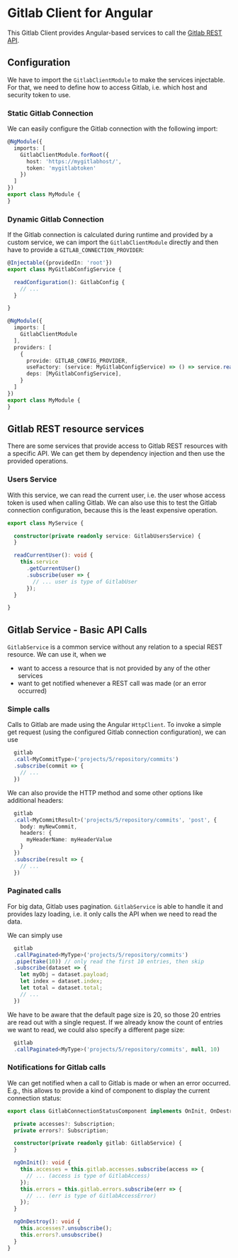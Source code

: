 # Gitlab Client for Angular

This Gitlab Client provides Angular-based services to
call the [Gitlab REST API](https://docs.gitlab.com/ee/api/index.html).

## Configuration

We have to import the `GitlabClientModule` to make the services injectable.
For that, we need to define how to access Gitlab, i.e. which
host and security token to use.

### Static Gitlab Connection

We can easily configure the Gitlab connection with the following import:

```typescript
@NgModule({
  imports: [
    GitlabClientModule.forRoot({
      host: 'https://mygitlabhost/',
      token: 'mygitlabtoken'
    })
  ]
})
export class MyModule {
}
```

### Dynamic Gitlab Connection

If the Gitlab connection is calculated during runtime and provided by a custom service,
we can import the `GitlabClientModule` directly and then have to provide a `GITLAB_CONNECTION_PROVIDER`:

```typescript
@Injectable({providedIn: 'root'})
export class MyGitlabConfigService {

  readConfiguration(): GitlabConfig {
    // ...
  }

}

@NgModule({
  imports: [
    GitlabClientModule
  ],
  providers: [
    {
      provide: GITLAB_CONFIG_PROVIDER,
      useFactory: (service: MyGitlabConfigService) => () => service.readConfiguration(),
      deps: [MyGitlabConfigService],
    }
  ]
})
export class MyModule {
}
```

## Gitlab REST resource services

There are some services that provide access to Gitlab REST resources
with a specific API. We can get them by dependency injection and then use
the provided operations.

### Users Service

With this service, we can read the current user, i.e. the user whose access token
is used when calling Gitlab. We can also use this to test the Gitlab connection configuration,
because this is the least expensive operation.

```typescript
export class MyService {

  constructor(private readonly service: GitlabUsersService) {
  }

  readCurrentUser(): void {
    this.service
      .getCurrentUser()
      .subscribe(user => {
        // ... user is type of GitlabUser
      });
  }

}
```

## Gitlab Service - Basic API Calls

`GitlabService` is a common service without any relation to a special REST resource.
We can use it, when we

- want to access a resource that is not provided by any of the other services
- want to get notified whenever a REST call was made (or an error occurred)

### Simple calls

Calls to Gitlab are made using the Angular `HttpClient`. To invoke a simple get request
(using the configured Gitlab connection configuration), we can use

```typescript
  gitlab
  .call<MyCommitType>('projects/5/repository/commits')
  .subscribe(commit => {
    // ...
  })
```

We can also provide the HTTP method and some other options like additional headers:

```typescript
  gitlab
  .call<MyCommitResult>('projects/5/repository/commits', 'post', {
    body: myNewCommit,
    headers: {
      myHeaderName: myHeaderValue
    }
  })
  .subscribe(result => {
    // ...
  })
```

### Paginated calls

For big data, Gitlab uses pagination. `GitlabService` is able to handle it
and provides lazy loading, i.e. it only calls the API when we need to read the data.

We can simply use

```typescript
  gitlab
  .callPaginated<MyType>('projects/5/repository/commits')
  .pipe(take(10)) // only read the first 10 entries, then skip
  .subscribe(dataset => {
    let myObj = dataset.payload;
    let index = dataset.index;
    let total = dataset.total;
    // ...
  })
```

We have to be aware that the default page size is 20, so those 20 entries are read out with a single request.
If we already know the count of entries we want to read, we could also specify a different page size:

```typescript
  gitlab
  .callPaginated<MyType>('projects/5/repository/commits', null, 10)
```

### Notifications for Gitlab calls

We can get notified when a call to Gitlab is made or when an error occurred.
E.g., this allows to provide a kind of component to display the current connection status:

```typescript
export class GitlabConnectionStatusComponent implements OnInit, OnDestroy {

  private accesses?: Subscription;
  private errors?: Subscription;

  constructor(private readonly gitlab: GitlabService) {
  }

  ngOnInit(): void {
    this.accesses = this.gitlab.accesses.subscribe(access => {
      // ... (access is type of GitlabAccess)
    });
    this.errors = this.gitlab.errors.subscribe(err => {
      // ... (err is type of GitlabAccessError)
    });
  }

  ngOnDestroy(): void {
    this.accesses?.unsubscribe();
    this.errors?.unsubscribe()
  }
}
```
